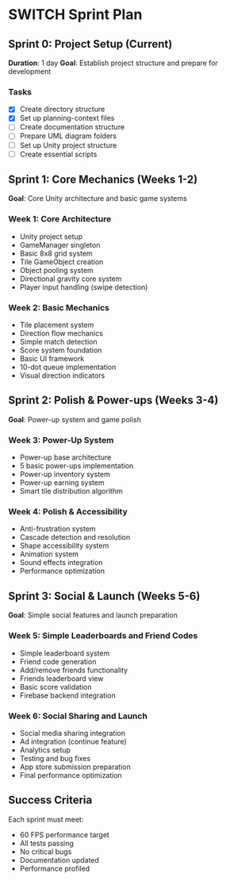 # SWITCH Sprint Plan

## Sprint 0: Project Setup (Current)
**Duration**: 1 day
**Goal**: Establish project structure and prepare for development

### Tasks
- [x] Create directory structure
- [x] Set up planning-context files
- [ ] Create documentation structure
- [ ] Prepare UML diagram folders
- [ ] Set up Unity project structure
- [ ] Create essential scripts

## Sprint 1: Core Mechanics (Weeks 1-2)
**Goal**: Core Unity architecture and basic game systems

### Week 1: Core Architecture
- Unity project setup
- GameManager singleton
- Basic 8x8 grid system
- Tile GameObject creation
- Object pooling system
- Directional gravity core system
- Player input handling (swipe detection)

### Week 2: Basic Mechanics
- Tile placement system
- Direction flow mechanics
- Simple match detection
- Score system foundation
- Basic UI framework
- 10-dot queue implementation
- Visual direction indicators

## Sprint 2: Polish & Power-ups (Weeks 3-4)
**Goal**: Power-up system and game polish

### Week 3: Power-Up System
- Power-up base architecture
- 5 basic power-ups implementation
- Power-up inventory system
- Power-up earning system
- Smart tile distribution algorithm

### Week 4: Polish & Accessibility
- Anti-frustration system
- Cascade detection and resolution
- Shape accessibility system
- Animation system
- Sound effects integration
- Performance optimization

## Sprint 3: Social & Launch (Weeks 5-6)
**Goal**: Simple social features and launch preparation

### Week 5: Simple Leaderboards and Friend Codes
- Simple leaderboard system
- Friend code generation
- Add/remove friends functionality
- Friends leaderboard view
- Basic score validation
- Firebase backend integration

### Week 6: Social Sharing and Launch
- Social media sharing integration
- Ad integration (continue feature)
- Analytics setup
- Testing and bug fixes
- App store submission preparation
- Final performance optimization

## Success Criteria
Each sprint must meet:
- 60 FPS performance target
- All tests passing
- No critical bugs
- Documentation updated
- Performance profiled

